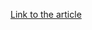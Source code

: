 [Link to the article](https://www.proofpoint.com/us/blog/threat-insight/badblood-ta453-targets-us-and-israeli-medical-research-personnel-credential)
